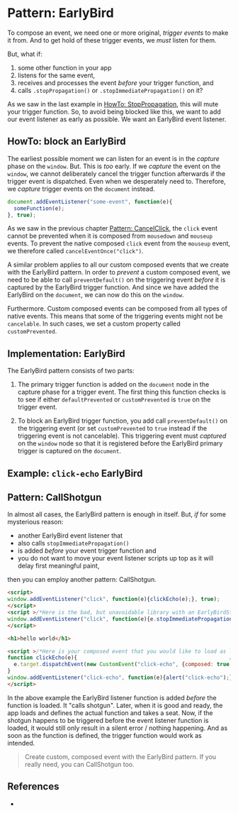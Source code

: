 # Pattern: EarlyBird

To compose an event, we need one or more original, *trigger events* to make it from.
And to get hold of these trigger events, we *must* listen for them.

But, what if:
1. some other function in your app
2. listens for the same event, 
3. receives and processes the event *before* your trigger function, and
4. calls `.stopPropagation()` or `.stopImmediatePropagation()` on it?

As we saw in the last example in [HowTo: StopPropagation](4_HowTo_StopPropagation), this
will mute your trigger function. So, to avoid being blocked like this, we want
to add our event listener as early as possible. We want an EarlyBird event listener.

## HowTo: block an EarlyBird

The earliest possible moment we can listen for an event is in the *capture* phase on the `window`.
But. This is *too* early. If we *capture* the event on the `window`, we cannot deliberately cancel 
the trigger function afterwards if the trigger event is dispatched. Even when we desperately need to. 
Therefore, we *capture* trigger events on the `document` instead.

```javascript
document.addEventListener("some-event", function(e){
  someFunction(e);
}, true);
```

As we saw in the previous chapter [Pattern: CancelClick](5_Pattern20_CancelClick), 
the `click` event cannot be prevented when it is composed from `mousedown` and `mouseup` events.
To prevent the native composed `click` event from the `mouseup` event, we therefore called
`cancelEventOnce("click")`.

A similar problem applies to all our custom composed events that we create with the EarlyBird pattern. 
In order to *prevent* a custom composed event, we need to be able to call `preventDefault()` on the
triggering event *before* it is captured by the EarlyBird trigger function. And since we have
added the EarlyBird on the `document`, we can now do this on the `window`.

Furthermore. Custom composed events can be composed from all types of native events. This means that
some of the triggering events might not be `cancelable`. In such cases, we set a custom property 
called `customPrevented`.

## Implementation: EarlyBird

The EarlyBird pattern consists of two parts:

1. The primary trigger function is added on the `document` node in the capture phase for a 
   trigger event. The first thing this function checks is to see if either `defaultPrevented` 
   or `customPrevented` is `true` on the trigger event.

2. To block an EarlyBird trigger function, you add call `preventDefault()` on the triggering event
   (or set `customPrevented` to `true` instead if the triggering event is not cancelable).
   This triggering event must *captured* on the `window` node so that it is registered before
   the EarlyBird primary trigger is captured on the `document`.
   
## Example: `click-echo` EarlyBird

<code-demo src="demo/EarlyBirdClickEcho.html"></code-demo>

## Pattern: CallShotgun

In almost all cases, the EarlyBird pattern is enough in itself. 
But, *if* for some mysterious reason:
 * another EarlyBird event listener that 
 * also calls `stopImmediatePropagation()` 
 * is added *before* your event trigger function and
 * you do not want to move your event listener scripts up top as it will delay first meaningful paint,
 
then you can employ another pattern: CallShotgun.

```html
<script>
window.addEventListener("click", function(e){clickEcho(e);}, true);    //1. calling shotgun
</script>
<script >/*Here is the bad, but unavoidable library with an EarlyBirdStopPropagationTorpedo*/
window.addEventListener("click", function(e){e.stopImmediatePropagation();}, true);
</script>

<h1>hello world</h1>

<script >/*Here is your composed event that you would like to load as late as possible.*/
function clickEcho(e){                                                //2. taking a seat
  e.target.dispatchEvent(new CustomEvent("click-echo", {composed: true, bubbles: true}));
}
window.addEventListener("click-echo", function(e){alert("click-echo");}, true);
</script>
```

In the above example the EarlyBird listener function is added *before*
the function is loaded. It "calls shotgun". Later, when it is good and ready, 
the app loads and defines the actual function and takes a seat.
Now, if the shotgun happens to be triggered before the event listener function is loaded, 
it would still only result in a silent error / nothing happening.
And as soon as the function is defined, the trigger function would work as intended.

> Create custom, composed event with the EarlyBird pattern.
> If you really need, you can CallShotgun too.

## References

 * 